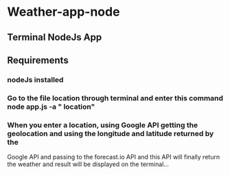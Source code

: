 # Weather-app-node
## Terminal NodeJs  App
## Requirements
### nodeJs installed
### Go to the file location through terminal and enter this command node app.js -a " location"
### When you enter a location, using Google API getting the geolocation and using the longitude and latitude returned by the
Google API and passing to the forecast.io API and this API will finally return the weather and result will be displayed 
on the terminal...
